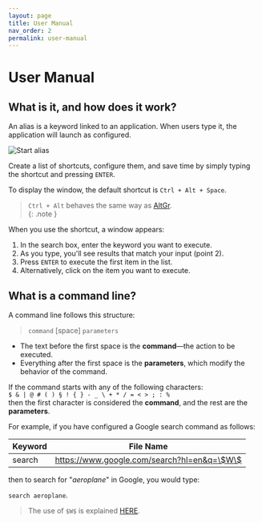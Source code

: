 ```yaml
---
layout: page
title: User Manual
nav_order: 2
permalink: user-manual
---
```


# User Manual

## What is it, and how does it work?

An alias is a keyword linked to an application. When users type it, the application will launch as configured.

![Start alias](assets/images/usermanual/start_alias.png)

Create a list of shortcuts, configure them, and save time by simply typing the shortcut and pressing `ENTER`.

To display the window, the default shortcut is `Ctrl + Alt + Space`.

> `Ctrl + Alt` behaves the same way as [AltGr](https://en.wikipedia.org/wiki/AltGr_key).  
> {: .note }

When you use the shortcut, a window appears:

1. In the search box, enter the keyword you want to execute.
2. As you type, you'll see results that match your input (point 2).
3. Press `ENTER` to execute the first item in the list.
4. Alternatively, click on the item you want to execute.

## What is a command line?

A command line follows this structure:

> `command` [space] `parameters`

- The text before the first space is the **command**—the action to be executed.
- Everything after the first space is the **parameters**, which modify the behavior of the command.

If the command starts with any of the following characters:  
`$ & | @ # ( ) § ! { } - _ \ + * / = < > ; : %`  
then the first character is considered the **command**, and the rest are the **parameters**.

For example, if you have configured a Google search command as follows:

| Keyword | File Name                                   |
| ------- | ------------------------------------------- |
| search  | https://www.google.com/search?hl=en&q=\$W\$ |

then to search for "_aeroplane_" in Google, you would type:

`search aeroplane`.

> The use of `$W$` is explained [HERE](keywords-macros-wildcards/).
